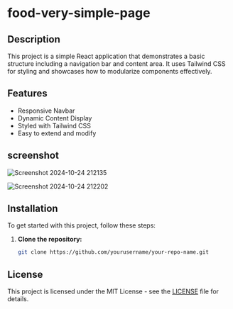 ﻿# food-very-simple-page
 
## Description

This project is a simple React application that demonstrates a basic structure including a navigation bar and content area. It uses Tailwind CSS for styling and showcases how to modularize components effectively.

## Features

- Responsive Navbar
- Dynamic Content Display
- Styled with Tailwind CSS
- Easy to extend and modify

## screenshot
![Screenshot 2024-10-24 212135](https://github.com/user-attachments/assets/e6d6f508-aab9-415e-9f90-3e7d08c9d8d2)


![Screenshot 2024-10-24 212202](https://github.com/user-attachments/assets/f94684c4-1378-42f3-ab4f-f0620fb019a6)


## Installation

To get started with this project, follow these steps:

1. **Clone the repository:**
   ```bash
   git clone https://github.com/yourusername/your-repo-name.git

## License

This project is licensed under the MIT License - see the [LICENSE](License) file for details.
